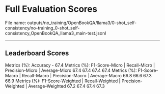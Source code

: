 # Full Evaluation Scores

File name: outputs/no_training/OpenBookQA/llama3/0-shot_self-consistency/no-training_0-shot_self-consistency_OpenBookQA_llama3_main-test.jsonl


---

## Leaderboard Scores

Metrics (%): Accuracy - 67.4
Metrics (%): F1-Score-Micro | Recall-Micro | Precision-Micro | Average-Micro
                67.4        67.4          67.4        67.4
Metrics (%): F1-Score-Macro | Recall-Macro | Precision-Macro | Average-Macro
                66.8        66.6          67.3        66.9
Metrics (%): F1-Score-Weighted | Recall-Weighted | Precision-Weighted | Average-Weighted
                67.2        67.4          67.4        67.3
